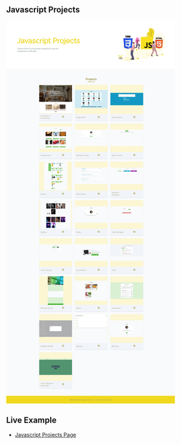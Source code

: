 ## Javascript Projects

![](./screenshots/javascript-projects.jpeg)

## Live Example

- [Javascript Projects Page](https://dazzling-nougat-9082ce.netlify.app/)
